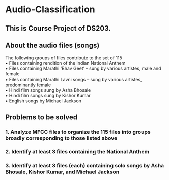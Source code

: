 # Audio-Classification
## This is Course Project of DS203.
## About the audio files (songs)
The following groups of files contribute to the set of 115<br>
• Files containing rendition of the Indian National Anthem<br>
• Files containing Marathi ‘Bhav Geet’ – sung by various artistes, male and female<br>
• Files containing Marathi Lavni songs – sung by various artistes, predominantly female<br>
• Hindi film songs sung by Asha Bhosale<br>
• Hindi film songs sung by Kishor Kumar<br>
• English songs by Michael Jackson<br>

## Problems to be solved
### 1. Analyze MFCC files to organize the 115 files into groups broadly corresponding to those listed above
### 2. Identify at least 3 files containing the National Anthem
### 3. Identify at least 3 files (each) containing solo songs by Asha Bhosale, Kishor Kumar, and Michael Jackson

